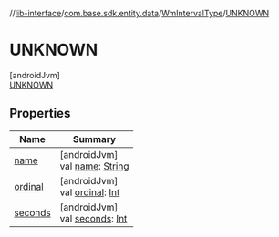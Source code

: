 //[lib-interface](../../../../index.md)/[com.base.sdk.entity.data](../../index.md)/[WmIntervalType](../index.md)/[UNKNOWN](index.md)

# UNKNOWN

[androidJvm]\
[UNKNOWN](index.md)

## Properties

| Name | Summary |
|---|---|
| [name](../../../com.base.sdk.port.app/-w-m-camera-flash-mode/-w-m-camera-flash-mode-auto/index.md#-372974862%2FProperties%2F-721212597) | [androidJvm]<br>val [name](../../../com.base.sdk.port.app/-w-m-camera-flash-mode/-w-m-camera-flash-mode-auto/index.md#-372974862%2FProperties%2F-721212597): [String](https://kotlinlang.org/api/latest/jvm/stdlib/kotlin/-string/index.html) |
| [ordinal](../../../com.base.sdk.port.app/-w-m-camera-flash-mode/-w-m-camera-flash-mode-auto/index.md#-739389684%2FProperties%2F-721212597) | [androidJvm]<br>val [ordinal](../../../com.base.sdk.port.app/-w-m-camera-flash-mode/-w-m-camera-flash-mode-auto/index.md#-739389684%2FProperties%2F-721212597): [Int](https://kotlinlang.org/api/latest/jvm/stdlib/kotlin/-int/index.html) |
| [seconds](../seconds.md) | [androidJvm]<br>val [seconds](../seconds.md): [Int](https://kotlinlang.org/api/latest/jvm/stdlib/kotlin/-int/index.html) |
